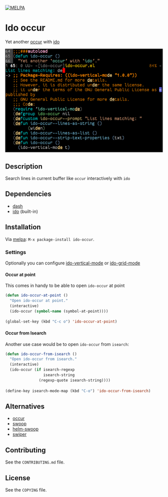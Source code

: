 [![MELPA](https://melpa.org/packages/ido-occur-badge.svg)](https://melpa.org/#/ido-occur)

# Ido occur

Yet another [occur][] with [ido][]

[ido]: https://www.emacswiki.org/emacs/InteractivelyDoThings

![ido-occur](https://raw.githubusercontent.com/danil/ido-occur/master/ido-occur.png)

## Description

Search lines in current buffer like `occur` interactively with `ido`

## Dependencies

* [dash][]
* [ido][] (built-in)

## Installation

Via [melpa][]: `M-x package-install ido-occur`.

[melpa]: https://melpa.org/#/ido-occur

### Settings

Optionally you can configure [ido-vertical-mode][] or [ido-grid-mode][]

[ido-vertical-mode]: https://github.com/creichert/ido-vertical-mode.el
[ido-grid-mode]: https://github.com/larkery/ido-grid-mode.el

#### Occur at point

This comes in handy to be able to open `ido-occur` at point

```lisp
(defun ido-occur-at-point ()
  "Open ido-occur at point."
  (interactive)
  (ido-occur (symbol-name (symbol-at-point))))

(global-set-key (kbd "C-c o") 'ido-occur-at-point)
```

#### Occur from Isearch

Another use case would be to open `ido-occur` from `isearch`:

```lisp
(defun ido-occur-from-isearch ()
  "Open ido-occur from isearch."
  (interactive)
  (ido-occur (if isearch-regexp
                 isearch-string
               (regexp-quote isearch-string))))

(define-key isearch-mode-map (kbd "C-o") 'ido-occur-from-isearch)
```

## Alternatives

* [occur][]
* [swoop][]
* [helm-swoop][]
* [swiper][]

[occur]: https://www.gnu.org/software/emacs/manual/html_node/emacs/Other-Repeating-Search.html
[swoop]: https://github.com/ShingoFukuyama/emacs-swoop
[helm-swoop]: https://github.com/ShingoFukuyama/helm-swoop
[swiper]: https://github.com/abo-abo/swiper
[dash]: https://github.com/magnars/dash.el

## Contributing

See the `CONTRIBUTING.md` file.

## License

See the `COPYING` file.
